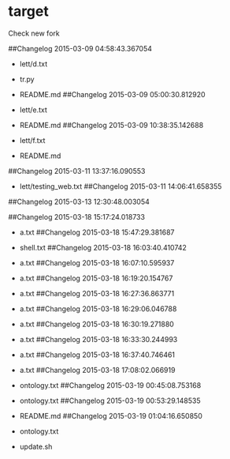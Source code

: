 # target
Check new fork

##Changelog 2015-03-09 04:58:43.367054

* lett/d.txt
* tr.py
* README.md
##Changelog 2015-03-09 05:00:30.812920

* lett/e.txt
* README.md
##Changelog 2015-03-09 10:38:35.142688

* lett/f.txt
* README.md

##Changelog 2015-03-11 13:37:16.090553

* lett/testing_web.txt
##Changelog 2015-03-11 14:06:41.658355

##Changelog 2015-03-13 12:30:48.003054




##Changelog 2015-03-18 15:17:24.018733

* a.txt
##Changelog 2015-03-18 15:47:29.381687

* shell.txt
##Changelog 2015-03-18 16:03:40.410742

* a.txt
##Changelog 2015-03-18 16:07:10.595937

* a.txt
##Changelog 2015-03-18 16:19:20.154767

* a.txt
##Changelog 2015-03-18 16:27:36.863771

* a.txt
##Changelog 2015-03-18 16:29:06.046788

* a.txt
##Changelog 2015-03-18 16:30:19.271880

* a.txt
##Changelog 2015-03-18 16:33:30.244993

* a.txt
##Changelog 2015-03-18 16:37:40.746461

* a.txt
##Changelog 2015-03-18 17:08:02.066919

* ontology.txt
##Changelog 2015-03-19 00:45:08.753168

* ontology.txt
##Changelog 2015-03-19 00:53:29.148535

* README.md
##Changelog 2015-03-19 01:04:16.650850

* ontology.txt
* update.sh